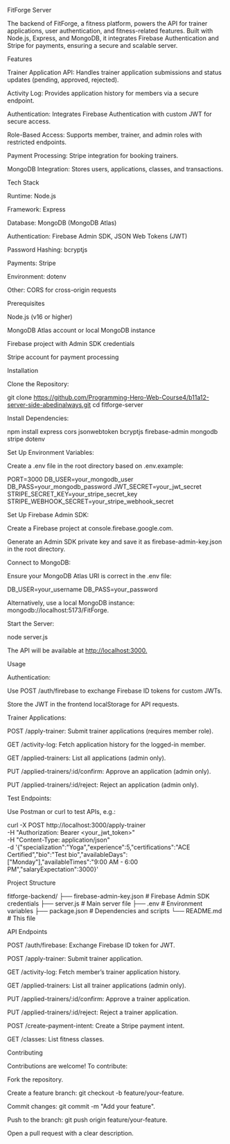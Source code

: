 FitForge Server

The backend of FitForge, a fitness platform, powers the API for trainer applications, user authentication, and fitness-related features. Built with Node.js, Express, and MongoDB, it integrates Firebase Authentication and Stripe for payments, ensuring a secure and scalable server.

Features





Trainer Application API: Handles trainer application submissions and status updates (pending, approved, rejected).



Activity Log: Provides application history for members via a secure endpoint.



Authentication: Integrates Firebase Authentication with custom JWT for secure access.



Role-Based Access: Supports member, trainer, and admin roles with restricted endpoints.



Payment Processing: Stripe integration for booking trainers.



MongoDB Integration: Stores users, applications, classes, and transactions.

Tech Stack





Runtime: Node.js



Framework: Express



Database: MongoDB (MongoDB Atlas)



Authentication: Firebase Admin SDK, JSON Web Tokens (JWT)



Password Hashing: bcryptjs



Payments: Stripe



Environment: dotenv



Other: CORS for cross-origin requests

Prerequisites





Node.js (v16 or higher)



MongoDB Atlas account or local MongoDB instance



Firebase project with Admin SDK credentials



Stripe account for payment processing

Installation





Clone the Repository:

git clone https://github.com/Programming-Hero-Web-Course4/b11a12-server-side-abedinalways.git
cd fitforge-server



Install Dependencies:

npm install express cors jsonwebtoken bcryptjs firebase-admin mongodb stripe dotenv



Set Up Environment Variables:





Create a .env file in the root directory based on .env.example:

PORT=3000
DB_USER=your_mongodb_user
DB_PASS=your_mongodb_password
JWT_SECRET=your_jwt_secret
STRIPE_SECRET_KEY=your_stripe_secret_key
STRIPE_WEBHOOK_SECRET=your_stripe_webhook_secret



Set Up Firebase Admin SDK:





Create a Firebase project at console.firebase.google.com.



Generate an Admin SDK private key and save it as firebase-admin-key.json in the root directory.



Connect to MongoDB:





Ensure your MongoDB Atlas URI is correct in the .env file:

DB_USER=your_username
DB_PASS=your_password



Alternatively, use a local MongoDB instance: mongodb://localhost:5173/FitForge.



Start the Server:

node server.js





The API will be available at [http://localhost:3000.](https://fitforge-sage.vercel.app/)

Usage





Authentication:





Use POST /auth/firebase to exchange Firebase ID tokens for custom JWTs.



Store the JWT in the frontend localStorage for API requests.



Trainer Applications:





POST /apply-trainer: Submit trainer applications (requires member role).



GET /activity-log: Fetch application history for the logged-in member.



GET /applied-trainers: List all applications (admin only).



PUT /applied-trainers/:id/confirm: Approve an application (admin only).



PUT /applied-trainers/:id/reject: Reject an application (admin only).



Test Endpoints:





Use Postman or curl to test APIs, e.g.:

curl -X POST http://localhost:3000/apply-trainer \
-H "Authorization: Bearer <your_jwt_token>" \
-H "Content-Type: application/json" \
-d '{"specialization":"Yoga","experience":5,"certifications":"ACE Certified","bio":"Test bio","availableDays":["Monday"],"availableTimes":"9:00 AM - 6:00 PM","salaryExpectation":3000}'

Project Structure

fitforge-backend/
├── firebase-admin-key.json  # Firebase Admin SDK credentials
├── server.js               # Main server file
├── .env                    # Environment variables
├── package.json            # Dependencies and scripts
└── README.md               # This file

API Endpoints





POST /auth/firebase: Exchange Firebase ID token for JWT.



POST /apply-trainer: Submit trainer application.



GET /activity-log: Fetch member’s trainer application history.



GET /applied-trainers: List all trainer applications (admin only).



PUT /applied-trainers/:id/confirm: Approve a trainer application.



PUT /applied-trainers/:id/reject: Reject a trainer application.



POST /create-payment-intent: Create a Stripe payment intent.



GET /classes: List fitness classes.

Contributing

Contributions are welcome! To contribute:





Fork the repository.



Create a feature branch: git checkout -b feature/your-feature.



Commit changes: git commit -m "Add your feature".



Push to the branch: git push origin feature/your-feature.



Open a pull request with a clear description.
